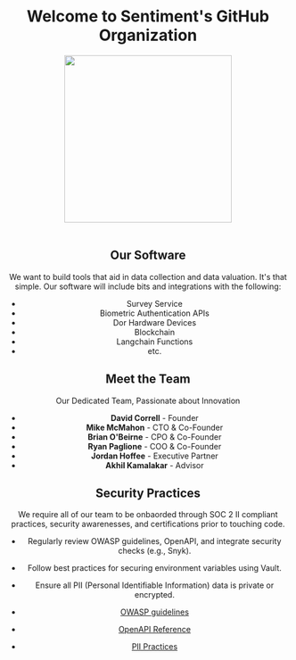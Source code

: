 
<h1 align="center">Welcome to Sentiment's GitHub Organization</h1>

<div id="header" align="center">
  <img src="https://sentiment-survey-logos.s3.us-east-2.amazonaws.com/8aa0c65f-2232-49c8-a647-29b039d9f5c1.jpeg" width="300"/><br><br>

## Our Software
We want to build tools that aid in data collection and data valuation. It's that simple. Our software will include bits and integrations with the following:

- Survey Service
- Biometric Authentication APIs
- Dor Hardware Devices
- Blockchain
- Langchain Functions
- etc.

## Meet the Team
Our Dedicated Team, Passionate about Innovation

- **David Correll** - Founder
- **Mike McMahon** - CTO & Co-Founder
- **Brian O'Beirne** - CPO & Co-Founder
- **Ryan Paglione** - COO & Co-Founder
- **Jordan Hoffee** - Executive Partner
- **Akhil Kamalakar** - Advisor

## Security Practices
We require all of our team to be onbaorded through SOC 2 II compliant practices, security awarenesses, and certifications prior to touching code.

- Regularly review OWASP guidelines, OpenAPI, and integrate security checks (e.g., Snyk).
- Follow best practices for securing environment variables using Vault.
- Ensure all PII (Personal Identifiable Information) data is private or encrypted.

- [OWASP guidelines](https://owasp.org/www-project-secure-coding-practices-quick-reference-guide/stable-en/02-checklist/05-checklist)
- [OpenAPI Reference](https://swagger.io/specification/)
- [PII Practices](https://www.virtru.com/blog/compliance/hipaa/pii-encryption-best-practices#:~:text=It%20requires%20encryption%20in%20transit,or%20damage%20to%20your%20reputation.)


